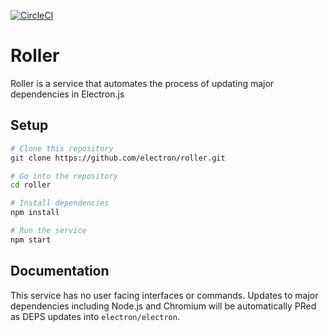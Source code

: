 [![CircleCI](https://circleci.com/gh/electron/roller.svg?style=svg)](https://circleci.com/gh/electron/roller)

# Roller

Roller is a service that automates the process of updating major dependencies in Electron.js

## Setup

```sh
# Clone this repository
git clone https://github.com/electron/roller.git

# Go into the repository
cd roller

# Install dependencies
npm install

# Run the service
npm start
```

## Documentation

This service has no user facing interfaces or commands. Updates to major dependencies
including Node.js and Chromium will be automatically PRed as DEPS updates
into `electron/electron`.
